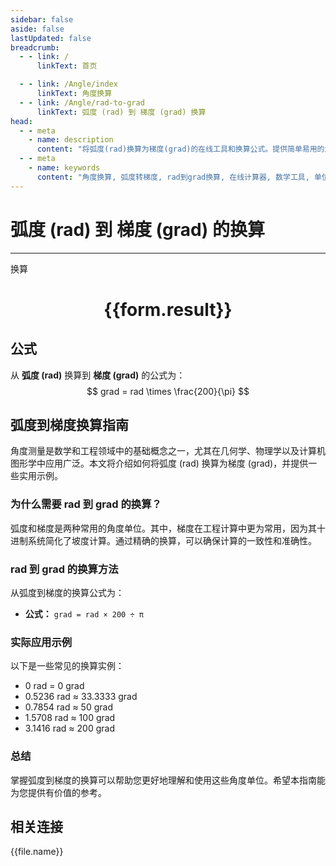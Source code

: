 ```yaml
---
sidebar: false
aside: false
lastUpdated: false
breadcrumb:
  - - link: /
      linkText: 首页

  - - link: /Angle/index
      linkText: 角度换算
  - - link: /Angle/rad-to-grad
      linkText: 弧度 (rad) 到 梯度 (grad) 换算
head:
  - - meta
    - name: description
      content: "将弧度(rad)换算为梯度(grad)的在线工具和换算公式。提供简单易用的角度单位换算计算器。"
  - - meta
    - name: keywords
      content: "角度换算, 弧度转梯度, rad到grad换算, 在线计算器, 数学工具, 单位换算"
---
```

# 弧度 (rad) 到 梯度 (grad) 的换算
---
<script setup>
import { onMounted, reactive, inject, ref } from 'vue'
import { NButton, NForm, NFormItem, NInput, NInputNumber, NSelect, NCard, useMessage,NGrid ,NGi } from 'naive-ui'
import { defineClientComponent } from 'vitepress'
import { Angle } from '../../files';
const convert = inject('convert')

const form = reactive({
  number: null,
  result: '',
})

const convertHandler = () => {
  if (form.number !== null && !isNaN(form.number)) {
    const convertedValue = parseFloat(form.number) * 200 / Math.PI
    form.result = `${form.number}rad = ${convertedValue.toFixed(4)}grad`
  } else {
    form.result = '请输入有效的数值。'
  }
}
</script>

<n-form size="large" :model="form">
  <n-form-item label="弧度 (rad)">
    <n-input-number v-model:value="form.number" placeholder="输入弧度" style="width: 100%" />
  </n-form-item>
  <n-form-item>
    <n-button type="info" @click="convertHandler" block>换算</n-button>
  </n-form-item>
</n-form>

<n-card  embedded :bordered="false" hoverable>
  <div  style="text-align:center">
    <h1>{{form.result}}</h1>
  </div>
</n-card>

## 公式

从 **弧度 (rad)** 换算到 **梯度 (grad)** 的公式为：
$$ grad = rad \times \frac{200}{\pi} $$

## 弧度到梯度换算指南

角度测量是数学和工程领域中的基础概念之一，尤其在几何学、物理学以及计算机图形学中应用广泛。本文将介绍如何将弧度 (rad) 换算为梯度 (grad)，并提供一些实用示例。

### 为什么需要 rad 到 grad 的换算？

弧度和梯度是两种常用的角度单位。其中，梯度在工程计算中更为常用，因为其十进制系统简化了坡度计算。通过精确的换算，可以确保计算的一致性和准确性。

### rad 到 grad 的换算方法

从弧度到梯度的换算公式为：

- **公式：** `grad = rad × 200 ÷ π`

### 实际应用示例

以下是一些常见的换算实例：

- 0 rad = 0 grad
- 0.5236 rad ≈ 33.3333 grad
- 0.7854 rad ≈ 50 grad
- 1.5708 rad ≈ 100 grad
- 3.1416 rad ≈ 200 grad

### 总结

掌握弧度到梯度的换算可以帮助您更好地理解和使用这些角度单位。希望本指南能为您提供有价值的参考。

## 相关连接
<n-grid x-gap="12" :cols="2">
  <n-gi v-for="(file, index) in Angle" :key="index">
    <n-button
      text
      tag="a"
      :href="file.path"
      type="info"
    >
      {{file.name}}
    </n-button>
  </n-gi>
</n-grid>